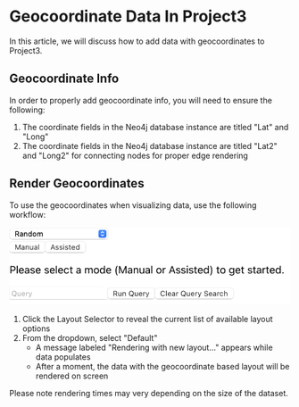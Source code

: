 # Geocoordinate Data In Project3

In this article, we will discuss how to add data with geocoordinates to Project3.

## Geocoordinate Info

In order to properly add geocoordinate info, you will need to ensure the following:
1. The coordinate fields in the Neo4j database instance are titled "Lat" and "Long"
2. The coordinate fields in the Neo4j database instance are titled "Lat2" and "Long2" for connecting nodes for proper edge rendering

## Render Geocoordinates

To use the geocoordinates when visualizing data, use the following workflow:

![The Layout Selector](images/querybar.png)
1. Click the Layout Selector to reveal the current list of available layout options
2. From the dropdown, select "Default"
    - A message labeled "Rendering with new layout..." appears while data populates
    - After a moment, the data with the geocoordinate based layout will be rendered on screen

Please note rendering times may very depending on the size of the dataset.